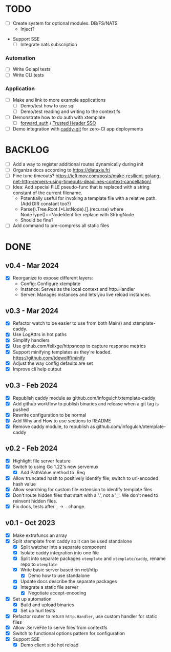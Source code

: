 # TODO

- [ ] Create system for optional modules. DB/FS/NATS
    - Inject?
- Support SSE
    - [ ] Integrate nats subscription

### Automation

- [ ] Write Go api tests
- [ ] Write CLI tests

### Application

- [ ] Make and link to more example applications
    - [ ] Demo/test how to use sql
    - [ ] Demo/test reading and writing to the context fs
- [ ] Demonstrate how to do auth with xtemplate
    - [ ] [forward_auth](https://caddyserver.com/docs/caddyfile/directives/forward_auth#forward-auth) / [Trusted Header SSO](https://www.authelia.com/integration/trusted-header-sso/introduction/)
- [ ] Demo integration with [caddy-git](https://github.com/greenpau/caddy-git) for zero-CI app deployments

# BACKLOG

- [ ] Add a way to register additional routes dynamically during init
- [ ] Organize docs according to https://diataxis.fr/
- [ ] Fine tune timeouts? https://ieftimov.com/posts/make-resilient-golang-net-http-servers-using-timeouts-deadlines-context-cancellation/
- [ ] Idea: Add special FILE pseudo-func that is replaced with a string constant of the current filename.
    - Potentially useful for invoking a template file with a relative path. (Add DIR constant too?)
    - Parse().Tree.Root.(*ListNode).[].(recurse) where NodeType()==NodeIdentifier replace with StringNode
    - Should be fine?
- [ ] Add command to pre-compress all static files

# DONE

## v0.4 - Mar 2024

- [x] Reorganize to expose different layers:
    - Config: Configure xtemplate
    - Instance: Serves as the local context and http.Handler
    - Server: Manages instances and lets you live reload instances.

## v0.3 - Mar 2024

- [x] Refactor watch to be easier to use from both Main() and xtemplate-caddy.
- [x] Use LogAttrs in hot paths
- [x] Simplify handlers
- [x] Use github.com/felixge/httpsnoop to capture response metrics
- [x] Support minifying templates as they're loaded. https://github.com/tdewolff/minify
- [x] Adjust the way config defaults are set
- [x] Improve cli help output

## v0.3 - Feb 2024

- [x] Republish caddy module as github.com/infogulch/xtemplate-caddy
- [x] Add github workflow to publish binaries and release when a git tag is pushed
- [x] Rewrite configuration to be normal
- [x] Add Why and How to use sections to README
- [x] Remove caddy module, to republish as github.com/infogulch/xtemplate-caddy

## v0.2 - Feb 2024

- [x] Highlight file server feature
- [x] Switch to using Go 1.22's new servemux
    - [x] Add PathValue method to .Req
- [x] Allow truncated hash to positively identify file; switch to url-encoded hash value
- [x] Allow searching for custom file extension to identify template files
- [x] Don't route hidden files that start with a '.', not a '_'. We don't need to reinvent hidden files.
- [x] Fix docs, tests after `_` -> `.` change.

## v0.1 - Oct 2023

- [x] Make extrafuncs an array
- [x] Split xtemplate from caddy so it can be used standalone
    - [x] Split watcher into a separate component
    - [x] Isolate caddy integration into one file
    - [x] Split into separate packages `xtemplate` and `xtemplate/caddy`, rename repo to `xtemplate`
    - [x] Write basic server based on net/http
        - [x] Demo how to use standalone
    - [x] Update docs describe the separate packages
    - [x] Integrate a static file server
        - [x] Negotiate accept-encoding
- [x] Set up automation
    - [x] Build and upload binaries
    - [x] Set up hurl tests
- [x] Refactor router to return `http.Handler`, use custom handler for static files
- [x] Allow .ServeFile to serve files from contextfs
- [x] Switch to functional options pattern for configuration
- [x] Support SSE
    - [x] Demo client side hot reload
